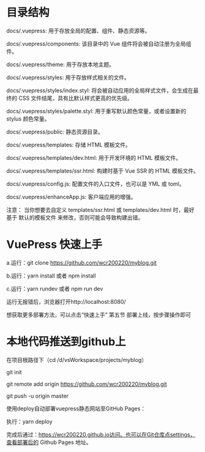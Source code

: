 # 目录结构

docs/.vuepress: 用于存放全局的配置、组件、静态资源等。

docs/.vuepress/components: 该目录中的 Vue 组件将会被自动注册为全局组件。

docs/.vuepress/theme: 用于存放本地主题。

docs/.vuepress/styles: 用于存放样式相关的文件。

docs/.vuepress/styles/index.styl: 将会被自动应用的全局样式文件，会生成在最终的 CSS 文件结尾，具有比默认样式更高的优先级。

docs/.vuepress/styles/palette.styl: 用于重写默认颜色常量，或者设置新的 stylus 颜色常量。

docs/.vuepress/public: 静态资源目录。

docs/.vuepress/templates: 存储 HTML 模板文件。

docs/.vuepress/templates/dev.html: 用于开发环境的 HTML 模板文件。

docs/.vuepress/templates/ssr.html: 构建时基于 Vue SSR 的 HTML 模板文件。

docs/.vuepress/config.js: 配置文件的入口文件，也可以是 YML 或 toml。

docs/.vuepress/enhanceApp.js: 客户端应用的增强。

注意：
当你想要去自定义 templates/ssr.html 或 templates/dev.html 时，最好基于 默认的模板文件 来修改，否则可能会导致构建出错。

# VuePress 快速上手

a.运行：git clone https://github.com/wcr200220/myblog.git

b.运行：yarn install 或者 npm install

c.运行：yarn rundev 或者 npm run dev

运行无报错后，浏览器打开http://localhost:8080/

想获取更多部署方法，可以点击“快速上手” 第五节 部署上线，按步骤操作即可

# 本地代码推送到github上

在项目根路径下（cd /d/vsWorkspace/projects/myblog）

git init

git remote add origin https://github.com/wcr200220/myblog.git

git push -u origin master



使用deploy自动部署vuepress静态网站至GitHub Pages：

执行：yarn deploy

完成后通过：https://wcr200220.github.io访问。也可以在Git仓库点settings，查看部署后的 Github Pages 地址。